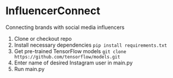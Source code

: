 # InfluencerConnect
Connecting brands with social media influencers

1. Clone or checkout repo 
2. Install necessary dependencies `pip install requirements.txt`
3. Get pre-trained TensorFlow models `git clone https://github.com/tensorflow/models.git`
4. Enter name of desired Instagram user in main.py
5. Run main.py
